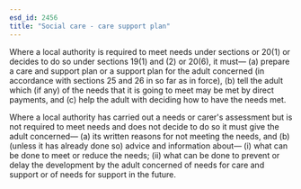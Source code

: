```yaml
---
esd_id: 2456
title: "Social care - care support plan"
---
```


Where a local authority is required to meet needs under sections or 20(1) or decides to do so under sections 19(1) and (2) or 20(6), it must—
(a) prepare a care and support plan or a support plan for the adult concerned (in accordance with sections 25 and 26 in so far as in force),
(b) tell the adult which (if any) of the needs that it is going to meet may be met by direct payments, and
(c) help the adult with deciding how to have the needs met.

Where a local authority has carried out a needs or carer's assessment but is not required to meet needs and does not decide to do so it must give the adult concerned—
(a) its written reasons for not meeting the needs, and
(b) (unless it has already done so) advice and information about—
(i) what can be done to meet or reduce the needs;
(ii) what can be done to prevent or delay the development by the adult concerned of needs for care and support or of needs for support in the future.

